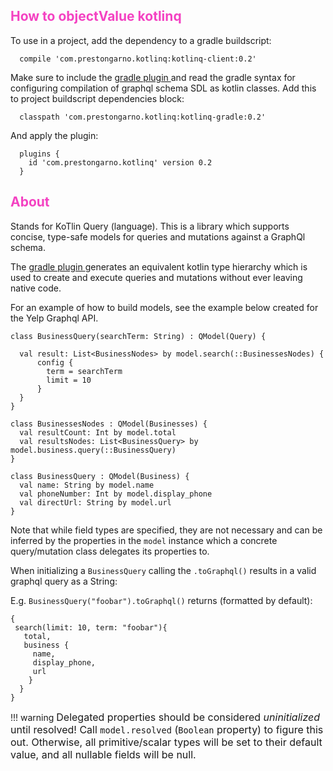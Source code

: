 ## <span style="color:#f442c2"> How to objectValue **kotlinq** </span>

To use in a project, add the dependency to a gradle buildscript:

      compile 'com.prestongarno.kotlinq:kotlinq-client:0.2'
      
Make sure to include the [ gradle plugin ](https://github.com/prestongarno/kotlinq/kotlinq-gradle) and read
the gradle syntax for configuring compilation of graphql schema SDL as kotlin classes. 
 Add this to project buildscript dependencies block:

      classpath 'com.prestongarno.kotlinq:kotlinq-gradle:0.2'

And apply the plugin:

      plugins {
        id 'com.prestongarno.kotlinq' version 0.2
      }
      
## <span style="color:#f442c2">About</span>

Stands for KoTlin Query (language). This is a library which supports concise, type-safe models for 
queries and mutations against a GraphQl schema. 

The [ gradle plugin ](https://github.com/prestongarno/kotlinq/kotlinq-gradle) generates an equivalent kotlin type hierarchy which is used to create and execute queries
and mutations without ever leaving native code.

For an example of how to build models, see the example below created for the Yelp Graphql API. 

    class BusinessQuery(searchTerm: String) : QModel(Query) {
    
      val result: List<BusinessNodes> by model.search(::BusinessesNodes) {
          config {
            term = searchTerm
            limit = 10
          }
      }
    }

    class BusinessesNodes : QModel(Businesses) {
      val resultCount: Int by model.total
      val resultsNodes: List<BusinessQuery> by model.business.query(::BusinessQuery)
    }

    class BusinessQuery : QModel(Business) {
      val name: String by model.name
      val phoneNumber: Int by model.display_phone
      val directUrl: String by model.url
    }
    

Note that while field types are specified, they are not necessary and can be inferred by the properties
in the `model` instance which a concrete query/mutation class delegates its properties to.

When initializing a `BusinessQuery` calling the `.toGraphql()` results in a valid graphql query as a String:

E.g. `BusinessQuery("foobar").toGraphql()` returns (formatted by default):

    {
     search(limit: 10, term: "foobar"){
       total,
       business {
         name,
         display_phone,
         url 
        }
      }
    }

!!! warning
    <font size="+0.4">Delegated properties should be considered *uninitialized* until resolved!
    Call `model.resolved` (`Boolean` property) to figure this out. 
    Otherwise, all primitive/scalar types will be set to their default value, and all nullable fields will be null.</font>
